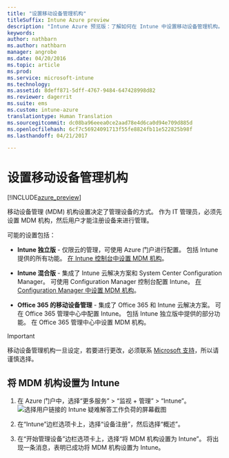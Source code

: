 ```yaml
---
title: "设置移动设备管理机构"
titleSuffix: Intune Azure preview
description: "Intune Azure 预览版：了解如何在 Intune 中设置移动设备管理机构。 "
keywords: 
author: nathbarn
ms.author: nathbarn
manager: angrobe
ms.date: 04/20/2016
ms.topic: article
ms.prod: 
ms.service: microsoft-intune
ms.technology: 
ms.assetid: 8deff871-5dff-4767-9484-647428998d82
ms.reviewer: dagerrit
ms.suite: ems
ms.custom: intune-azure
translationtype: Human Translation
ms.sourcegitcommit: dc08ba96eeea0ce2aad78e4d6ca0d94e709d885d
ms.openlocfilehash: 6cf7c56924091713f55fe8824fb11e522825b98f
ms.lasthandoff: 04/21/2017

---
```


# <a name="set-the-mobile-device-management-authority"></a>设置移动设备管理机构

[!INCLUDE[azure_preview](../includes/azure_preview.md)]

移动设备管理 (MDM) 机构设置决定了管理设备的方式。 作为 IT 管理员，必须先设置 MDM 机构，然后用户才能注册设备来进行管理。

可能的设置包括：

- **Intune 独立版** - 仅限云的管理，可使用 Azure 门户进行配置。 包括 Intune 提供的所有功能。 [在 Intune 控制台中设置 MDM 机构](#set-mdm-authority-to-Intune)。

- **Intune 混合版** - 集成了 Intune 云解决方案和 System Center Configuration Manager。 可使用 Configuration Manager 控制台配置 Intune。 [在 Configuration Manager 中设置 MDM 机构](https://docs.microsoft.com/sccm/mdm/deploy-use/configure-intune-subscription)。

- **Office 365 的移动设备管理** - 集成了 Office 365 和 Intune 云解决方案。 可在 Office 365 管理中心中配置 Intune。 包括 Intune 独立版中提供的部分功能。 在 Office 365 管理中心中设置 MDM 机构。

>[!IMPORTANT]
>移动设备管理机构一旦设定，若要进行更改，必须联系 [Microsoft 支持](https://docs.microsoft.com/intune/troubleshoot/how-to-get-support-for-microsoft-intune)，所以请谨慎选择。

## <a name="set-mdm-authority-to-intune"></a>将 MDM 机构设置为 Intune

1. 在 Azure 门户中，选择“更多服务” > “监视 + 管理” > “Intune”。
  ![选择用户链接的 Intune 疑难解答工作负荷的屏幕截图](media/set-mdm-auth.png)
2. 在“Intune”边栏选项卡上，选择“设备注册”，然后选择“概述”。

3. 在“开始管理设备”边栏选项卡上，选择“将 MDM 机构设置为 Intune”。 将出现一条消息，表明已成功将 MDM 机构设置为 Intune。

